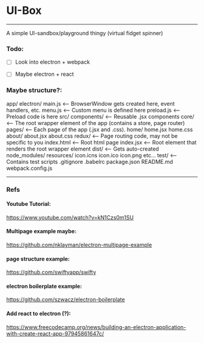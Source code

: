 # UI-Box
___

A simple UI-sandbox/playground thingy (virtual fidget spinner)


### Todo:
- [ ] Look into electron + webpack
- [ ] Maybe electron + react


### Maybe structure?:
app/
    electron/
        main.js    <-- BrowserWindow gets created here, event handlers, etc.
        menu.js    <-- Custom menu is defined here
        preload.js    <-- Preload code is here
    src/
        components/    <-- Reusable .jsx components
        core/    <-- The root wrapper element of the app (contains a store, page router)
        pages/    <-- Each page of the app (.jsx and .css).
            home/
                home.jsx
                home.css
            about/
                about.jsx
                about.css
        redux/    <-- Page routing code, may not be specific to you
        index.html    <-- Root html page
        index.jsx    <-- Root element that renders the root wrapper element
dist/    <-- Gets auto-created
node_modules/
resources/
    icon.icns
    icon.ico
    icon.png
    etc...
test/    <-- Contains test scripts
.gitignore
.babelrc
package.json
README.md
webpack.config.js


___
### Refs

#### Youtube Tutorial:
https://www.youtube.com/watch?v=kN1Czs0m1SU

#### Multipage example maybe:
https://github.com/nklayman/electron-multipage-example

#### page structure example:
https://github.com/swiftyapp/swifty

#### electron boilerplate example:
https://github.com/szwacz/electron-boilerplate

#### Add react to electron (?):
https://www.freecodecamp.org/news/building-an-electron-application-with-create-react-app-97945861647c/